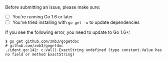 Before submitting an issue, please make sure:
- [ ] You're running Go 1.6 or later
- [ ] You've tried installing with `go get -u` to update dependencies

If you see the following error, you need to update to Go 1.6+:
```
$ go get github.com/zmb3/gogetdoc
# github.com/zmb3/gogetdoc
./ident.go:142: c.Val().ExactString undefined (type constant.Value has no field or method ExactString)
```
